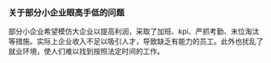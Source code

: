 ### 关于部分小企业眼高手低的问题

部分小企业希望模仿大企业以提高利润，采取了加班、kpi、严抓考勤、末位淘汰等措施。实际上企业收入不足以吸引人才，导致缺乏有能力的员工。此外也扰乱了就业环境，使人们难以找到按照法定时间的工作。